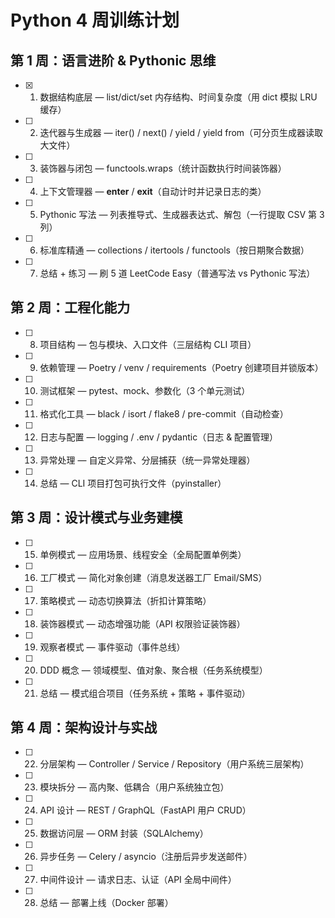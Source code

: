 # Python 4 周训练计划

## 第 1 周：语言进阶 & Pythonic 思维
- [x] 1. 数据结构底层 — list/dict/set 内存结构、时间复杂度（用 dict 模拟 LRU 缓存）
- [ ] 2. 迭代器与生成器 — iter() / next() / yield / yield from（可分页生成器读取大文件）
- [ ] 3. 装饰器与闭包 — functools.wraps（统计函数执行时间装饰器）
- [ ] 4. 上下文管理器 — __enter__ / __exit__（自动计时并记录日志的类）
- [ ] 5. Pythonic 写法 — 列表推导式、生成器表达式、解包（一行提取 CSV 第 3 列）
- [ ] 6. 标准库精通 — collections / itertools / functools（按日期聚合数据）
- [ ] 7. 总结 + 练习 — 刷 5 道 LeetCode Easy（普通写法 vs Pythonic 写法）

## 第 2 周：工程化能力
- [ ] 8. 项目结构 — 包与模块、入口文件（三层结构 CLI 项目）
- [ ] 9. 依赖管理 — Poetry / venv / requirements（Poetry 创建项目并锁版本）
- [ ] 10. 测试框架 — pytest、mock、参数化（3 个单元测试）
- [ ] 11. 格式化工具 — black / isort / flake8 / pre-commit（自动检查）
- [ ] 12. 日志与配置 — logging / .env / pydantic（日志 & 配置管理）
- [ ] 13. 异常处理 — 自定义异常、分层捕获（统一异常处理器）
- [ ] 14. 总结 — CLI 项目打包可执行文件（pyinstaller）

## 第 3 周：设计模式与业务建模
- [ ] 15. 单例模式 — 应用场景、线程安全（全局配置单例类）
- [ ] 16. 工厂模式 — 简化对象创建（消息发送器工厂 Email/SMS）
- [ ] 17. 策略模式 — 动态切换算法（折扣计算策略）
- [ ] 18. 装饰器模式 — 动态增强功能（API 权限验证装饰器）
- [ ] 19. 观察者模式 — 事件驱动（事件总线）
- [ ] 20. DDD 概念 — 领域模型、值对象、聚合根（任务系统模型）
- [ ] 21. 总结 — 模式组合项目（任务系统 + 策略 + 事件驱动）

## 第 4 周：架构设计与实战
- [ ] 22. 分层架构 — Controller / Service / Repository（用户系统三层架构）
- [ ] 23. 模块拆分 — 高内聚、低耦合（用户系统独立包）
- [ ] 24. API 设计 — REST / GraphQL（FastAPI 用户 CRUD）
- [ ] 25. 数据访问层 — ORM 封装（SQLAlchemy）
- [ ] 26. 异步任务 — Celery / asyncio（注册后异步发送邮件）
- [ ] 27. 中间件设计 — 请求日志、认证（API 全局中间件）
- [ ] 28. 总结 — 部署上线（Docker 部署）

